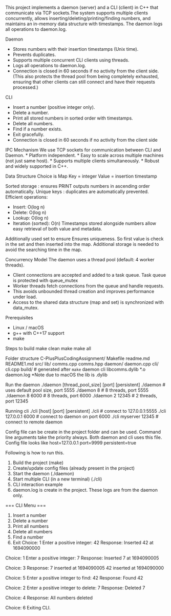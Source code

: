 This project implements a daemon (server) and a CLI (client) in C++ that communicate via TCP sockets.The system supports multiple clients concurrently, allows inserting/deleting/printing/finding numbers, and maintains an in-memory data structure with timestamps. The daemon logs all operations to daemon.log.

Daemon
* Stores numbers with their insertion timestamps (Unix time).
* Prevents duplicates.
* Supports multiple concurrent CLI clients using threads.
* Logs all operations to daemon.log.
* Connection is closed in 60 seconds if no activity from the client side. (This also protects the thread pool from being completely exhausted, ensuring that other clients can still connect and have their requests processed.)

CLI
* Insert a number (positive integer only).
* Delete a number.
* Print all stored numbers in sorted order with timestamps.
* Delete all numbers.
* Find if a number exists.
* Exit gracefully.
* Connection is closed in 60 seconds if no activity from the client side

IPC Mechanism
We use TCP sockets for communication between CLI and Daemon.
    * Platform independent.
    * Easy to scale across multiple machines (not just same host).
    * Supports multiple clients simultaneously.
    * Robust and widely supported in C++.

Data Structure Choice is Map
Key = integer
Value = insertion timestamp

Sorted storage : ensures PRINT outputs numbers in ascending order automatically.
Unique keys : duplicates are automatically prevented.
Efficient operations:
* Insert: O(log n)
* Delete: O(log n)
* Lookup: O(log n)
* Iteration (sorted): O(n)
Timestamps stored alongside numbers allow easy retrieval of both value and metadata.

Additionally used set to ensure Ensures uniqueness.
So first value is check in the set and then inserted into the map. Additional storage is needed to avoid the searching time in the map.

Concurrency Model
The daemon uses a thread pool (default: 4 worker threads).
* Client connections are accepted and added to a task queue. Task queue is protected with queue_mutex
* Worker threads fetch connections from the queue and handle requests.
* This avoids unbounded thread creation and improves performance under load.
* Access to the shared data structure (map and set) is synchronized with data_mutex.


Prerequisites
* Linux / macOS
* g++ with C++17 support
* make

Steps to build 
make clean
make
make all  

Folder structure 
C-PlusPlusCodingAssignment/
	Makefile
	readme.md
	README1.md
	src/
		lib/
			comms.cpp
			comms.hpp
		daemon/
			daemon.cpp
		cli/
			cli.cpp
		build/        # generated after `make`
			daemon
			cli
			libcomms.dylib
			*.o
			daemon.log
*Note due to macOS the lib is .dylib

Run the daemon 
./daemon [thread_pool_size] [port] [persistent]
./daemon          # uses default pool size, port 5555
./daemon 8        # 8 threads, port 5555
./daemon 8 6000   # 8 threads, port 6000
./daemon 2 12345  # 2 threads, port 12345

Running cli
./cli [host] [port] [persistent]
./cli                # connect to 127.0.0.1:5555
./cli 127.0.0.1 6000 # connect to daemon on port 6000
./cli myserver 12345 # connect to remote daemon

Config file can be create in the project folder and can be used. Command line arguments take the priority always. Both daemon and cli uses this file.
Config file looks like
host=127.0.0.1
port=9999
persistent=true


Following is how to run this.
1. Build the project (make)
2. Create/update config files (already present in the project)
3. Start the daemon (./daemon)
4. Start multiple CLI (in a new terminal) (./cli)
5. CLI interaction example
6. daemon.log is create in the project. These logs are from the daemon only.

=== CLI Menu ===
1. Insert a number
2. Delete a number
3. Print all numbers
4. Delete all numbers
5. Find a number
6. Exit
Choice: 1
Enter a positive integer: 42
Response: Inserted 42 at 1694090000

Choice: 1
Enter a positive integer: 7
Response: Inserted 7 at 1694090005

Choice: 3
Response: 
7 inserted at 1694090005
42 inserted at 1694090000

Choice: 5
Enter a positive integer to find: 42
Response: Found 42

Choice: 2
Enter a positive integer to delete: 7
Response: Deleted 7

Choice: 4
Response: All numbers deleted

Choice: 6
Exiting CLI.

